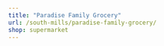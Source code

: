 ```yaml
---
title: "Paradise Family Grocery"
url: /south-mills/paradise-family-grocery/
shop: supermarket
---
```

